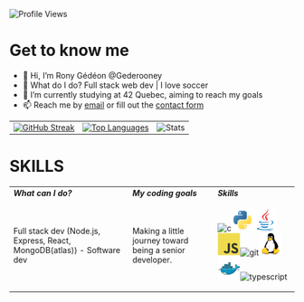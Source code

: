 ![Profile Views](https://komarev.com/ghpvc/?username=gederooney)
# Get to know me
- 👋 Hi, I’m Rony Gédéon @Gederooney 
- 👀 What do I do? Full stack web dev | I love soccer 
- 🌱 I’m currently studying at 42 Quebec, aiming to reach my goals 
- 📫 Reach me by [email](mailto:gyebadokpo61@gmail.com) or fill out the [contact form](https://www.ronygedeon.com) 

|                             |                             |                             |
| --------------------------- | --------------------------- | --------------------------- |
| [![GitHub Streak](https://streak-stats.demolab.com?user=gederooney&theme=onedark&hide_border=true)](https://git.io/streak-stats) | [![Top Languages](https://github-readme-stats.vercel.app/api/top-langs/?username=gederooney&layout=compact)](https://github.com/YOUR_GITHUB_USERNAME/github-readme-stats) | ![Stats](https://github-readme-stats.vercel.app/api?username=gederooney&show_icons=true&count_private=true) |

# SKILLS
|                             |                             |                             |
| --------------------------- | --------------------------- | --------------------------- |
| **_What can I do?_**          | **_My coding goals_**        | **_Skills_**             |
| Full stack dev (Node.js, Express, React, MongoDB(atlas)) - Software dev| Making a little journey toward being a senior developer. | <p dir="auto" align="left"><img src="https://upload.wikimedia.org/wikipedia/commons/thumb/1/18/ISO_C%2B%2B_Logo.svg/612px-ISO_C%2B%2B_Logo.svg.png?20170928190710" alt="c" style="max-width: 100%;" width="40" height="40"><img src="https://raw.githubusercontent.com/devicons/devicon/master/icons/python/python-original.svg" alt="python" style="max-width: 100%;" width="40" height="40"><img src="https://raw.githubusercontent.com/devicons/devicon/master/icons/java/java-original.svg" alt="java" style="max-width: 100%;" width="40" height="40"><img src="https://raw.githubusercontent.com/devicons/devicon/master/icons/javascript/javascript-original.svg" alt="javascript" style="max-width: 100%;" width="40" height="40"><img src="https://camo.githubusercontent.com/fbfcb9e3dc648adc93bef37c718db16c52f617ad055a26de6dc3c21865c3321d/68747470733a2f2f7777772e766563746f726c6f676f2e7a6f6e652f6c6f676f732f6769742d73636d2f6769742d73636d2d69636f6e2e737667" alt="git" data-canonical-src="https://www.vectorlogo.zone/logos/git-scm/git-scm-icon.svg" style="max-width: 100%;" width="40" height="40"><img src="https://raw.githubusercontent.com/devicons/devicon/master/icons/linux/linux-original.svg" alt="linux" style="max-width: 100%;" width="40" height="40"><img src="https://raw.githubusercontent.com/devicons/devicon/master/icons/docker/docker-original.svg" alt="docker" style="max-width: 100%;" width="40" height="40"><img src="https://upload.wikimedia.org/wikipedia/commons/thumb/4/4c/Typescript_logo_2020.svg/1024px-Typescript_logo_2020.svg.png?20221110153201" alt="typescript" style="max-width: 100%;" width="40" height="40"></p> |

